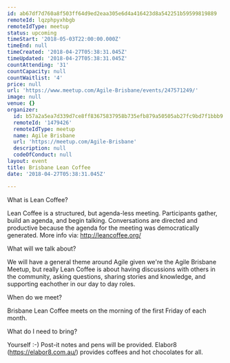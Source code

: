 ```yaml
---
id: ab67df7d760a8f503ff64d9ed2eaa305e6d4a416423d8a542251b59599819889
remoteId: lqzphpyxhbgb
remoteIdType: meetup
status: upcoming
timeStart: '2018-05-03T22:00:00.000Z'
timeEnd: null
timeCreated: '2018-04-27T05:38:31.045Z'
timeUpdated: '2018-04-27T05:38:31.045Z'
countAttending: '31'
countCapacity: null
countWaitlist: '4'
price: null
url: 'https://www.meetup.com/Agile-Brisbane/events/247571249/'
image: null
venue: {}
organizer:
  id: b57a2a5ea7d339d7ce8ff83675837958b735efb879a50505ab27fc9bd7f1bbb9
  remoteId: '1479426'
  remoteIdType: meetup
  name: Agile Brisbane
  url: 'https://meetup.com/Agile-Brisbane'
  description: null
  codeOfConduct: null
layout: event
title: Brisbane Lean Coffee
date: '2018-04-27T05:38:31.045Z'

---
```

<p>What is Lean Coffee?</p> <p>Lean Coffee is a structured, but agenda-less meeting. Participants gather, build an agenda, and begin talking. Conversations are directed and productive because the agenda for the meeting was democratically generated. More info via: <a href="http://leancoffee.org/" class="linkified">http://leancoffee.org/</a></p> <p>What will we talk about?</p> <p>We will have a general theme around Agile given we're the Agile Brisbane Meetup, but really Lean Coffee is about having discussions with others in the community, asking questions, sharing stories and knowledge, and supporting eachother in our day to day roles.</p> <p>When do we meet?</p> <p>Brisbane Lean Coffee meets on the morning of the first Friday of each month.</p> <p>What do I need to bring?</p> <p>Yourself :-) Post-it notes and pens will be provided. Elabor8 (<a href="https://elabor8.com.au/" class="linkified">https://elabor8.com.au/</a>) provides coffees and hot chocolates for all.</p>
